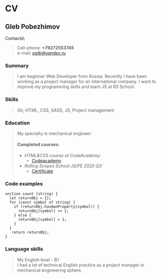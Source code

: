 # CV
## Gleb Pobezhimov
Contacts\
> Cell-phone: **+79272553745**\
> e-mail: *[pglb@yandex.ru](mailto:pglb@yandex.ru)*

### Summary
> I am beginner Web Developer from Russia. Recently I have been working as a project manager for an international company. I want to improve my programming skills and learn JS at RS School.

### Skills
> Git, HTML, CSS, SASS, JS, Project management

### Education
> My specialty is mechanical engineer.
> #### Completed courses: 
> * _HTML&CSS course at CodeAcademy:_
>   * [Codeacademy](https://www.codecademy.com/profiles/pobgl)
> * _Rolling Scopes School JS/FE 2020 Q3:_
>   * [Certificate](https://app.rs.school/certificate/763k846z)
### Code examples
```
unction count (string) {  
  let returnObj = {};
  for (const symbol of string) {
    if (returnObj.hasOwnProperty(symbol)) {
      returnObj[symbol] += 1;
    } else {
      returnObj[symbol] = 1;
    }
  }
   return returnObj;
}
```

### Language skills
> My English level - B1\
> I had a lot of technical English practice as a project manager in mechanical engineering sphere.